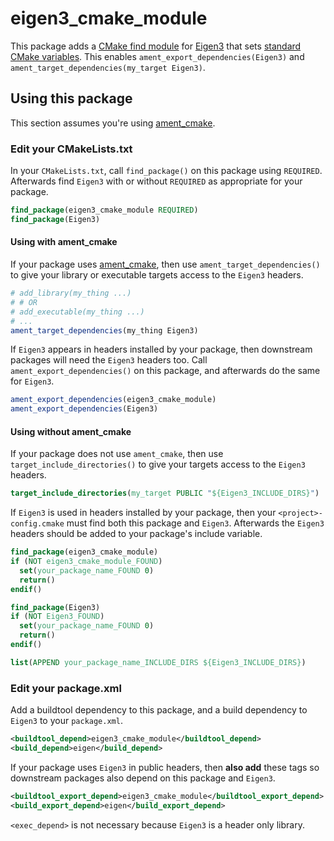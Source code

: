 # eigen3_cmake_module

This package adds a [CMake find module](https://cmake.org/cmake/help/v3.14/manual/cmake-developer.7.html#find-modulesjj) for [Eigen3](https://eigen.tuxfamily.org/dox/) that sets [standard CMake variables](https://cmake.org/cmake/help/v3.5/manual/cmake-developer.7.html#standard-variable-names).
This enables `ament_export_dependencies(Eigen3)` and `ament_target_dependencies(my_target Eigen3)`.

## Using this package

This section assumes you're using [ament_cmake](https://github.com/ament/ament_cmake).

### Edit your CMakeLists.txt
In your `CMakeLists.txt`, call `find_package()` on this package using `REQUIRED`.
Afterwards find `Eigen3` with or without `REQUIRED` as appropriate for your package.

```CMake
find_package(eigen3_cmake_module REQUIRED)
find_package(Eigen3)
```

#### Using with ament_cmake
If your package uses [ament_cmake](https://github.com/ament/ament_cmake), then use `ament_target_dependencies()` to give your library or executable targets access to the `Eigen3` headers.

```CMake
# add_library(my_thing ...)
# # OR
# add_executable(my_thing ...)
# ...
ament_target_dependencies(my_thing Eigen3)
```

If `Eigen3` appears in headers installed by your package, then downstream packages will need the `Eigen3` headers too.
Call `ament_export_dependencies()` on this package, and afterwards do the same for `Eigen3`.

```CMake
ament_export_dependencies(eigen3_cmake_module)
ament_export_dependencies(Eigen3)
```

#### Using without ament_cmake

If your package does not use `ament_cmake`, then use `target_include_directories()` to give your targets access to the `Eigen3` headers.

```CMake
target_include_directories(my_target PUBLIC "${Eigen3_INCLUDE_DIRS}")
```

If `Eigen3` is used in headers installed by your package, then your `<project>-config.cmake` must find both this package and `Eigen3`.
Afterwards the `Eigen3` headers should be added to your package's include variable.

```CMake
find_package(eigen3_cmake_module)
if (NOT eigen3_cmake_module_FOUND)
  set(your_package_name_FOUND 0)
  return()
endif()

find_package(Eigen3)
if (NOT Eigen3_FOUND)
  set(your_package_name_FOUND 0)
  return()
endif()

list(APPEND your_package_name_INCLUDE_DIRS ${Eigen3_INCLUDE_DIRS})
```

### Edit your package.xml

Add a buildtool dependency to this package, and a build dependency to `Eigen3` to your `package.xml`.

```xml
<buildtool_depend>eigen3_cmake_module</buildtool_depend>
<build_depend>eigen</build_depend>
```

If your package uses `Eigen3` in public headers, then **also add** these tags so downstream packages also depend on this package and `Eigen3`.

```xml
<buildtool_export_depend>eigen3_cmake_module</buildtool_export_depend>
<build_export_depend>eigen</build_export_depend>
```

`<exec_depend>` is not necessary because `Eigen3` is a header only library.
